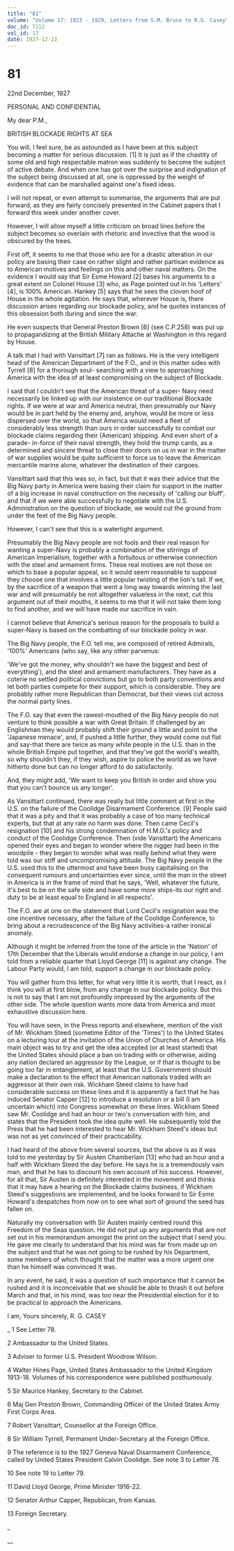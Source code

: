```yaml
---
title: "81"
volume: "Volume 17: 1923 - 1929, Letters from S.M. Bruce to R.G. Casey"
doc_id: 7212
vol_id: 17
date: 1927-12-22
---
```


# 81

22nd December, 1927

PERSONAL AND CONFIDENTIAL

My dear P.M.,

BRITISH BLOCKADE RIGHTS AT SEA

You will, I feel sure, be as astounded as I have been at this subject becoming a matter for serious discussion. [1] It is just as if the chastity of some old and high respectable matron was suddenly to become the subject of active debate. And when one has got over the surprise and indignation of the subject being discussed at all, one is oppressed by the weight of evidence that can be marshalled against one's fixed ideas.

I will not repeat, or even attempt to summarise, the arguments that are put forward, as they are fairly concisely presented in the Cabinet papers that I forward this week under another cover.

However, I will allow myself a little criticism on broad lines before the subject becomes so overlain with rhetoric and invective that the wood is obscured by the trees.

First off, it seems to me that those who are for a drastic alteration in our policy are basing their case on rather slight and rather partisan evidence as to American motives and feelings on this and other naval matters. On the evidence I would say that Sir Esme Howard [2] bases his arguments to a great extent on Colonel House [3] who, as Page pointed out in his 'Letters' [4], is 100% American. Hankey [5] says that he sees the cloven hoof of House in the whole agitation. He says that, wherever House is, there discussion arises regarding our blockade policy, and he quotes instances of this obsession both during and since the war.

He even suspects that General Preston Brown [6] (see C.P.258) was put up to propagandizing at the British Military Attache at Washington in this regard by House.

A talk that I had with Vansittart [7] ran as follows. He is the very intelligent head of the American Department of the F.O., and in this matter sides with Tyrrell [8] for a thorough soul- searching with a view to approaching America with the idea of at least compromising on the subject of Blockade.

I said that I couldn't see that the American threat of a super- Navy need necessarily be linked up with our insistence on our traditional Blockade rights. If we were at war and America neutral, then presumably our Navy would be in part held by the enemy and, anyhow, would be more or less dispersed over the world, so that America would need a fleet of considerably less strength than ours in order successfully to combat our blockade claims regarding their (American) shipping. And even short of a parade- in-force of their naval strength, they hold the trump cards, as a determined and sincere threat to close their doors on us in war in the matter of war supplies would be quite sufficient to force us to leave the American mercantile marine alone, whatever the destination of their cargoes.

Vansittart said that this was so, in fact, but that it was their advice that the Big Navy party in America were basing their claim for support in the matter of a big increase in naval construction on the necessity of 'calling our bluff', and that if we were able successfully to negotiate with the U.S. Administration on the question of blockade, we would cut the ground from under the feet of the Big Navy people.

However, I can't see that this is a watertight argument.

Presumably the Big Navy people are not fools and their real reason for wanting a super-Navy is probably a combination of the stirrings of American Imperialism, together with a fortuitous or otherwise connection with the steel and armament firms. These real motives are not those on which to base a popular appeal, so it would seem reasonable to suppose they choose one that involves a little popular twisting of the lion's tail. If we, by the sacrifice of a weapon that went a long way towards winning the last war and will presumably be not altogether valueless in the next, cut this argument out of their mouths, it seems to me that it will not take them long to find another, and we will have made our sacrifice in vain.

I cannot believe that America's serious reason for the proposals to build a super-Navy is based on the combatting of our blockade policy in war.

The Big Navy people, the F.O. tell me, are composed of retired Admirals, '100%' Americans (who say, like any other parvenus:

'We've got the money, why shouldn't we have the biggest and best of everything'), and the steel and armament manufacturers. They have as a coterie no settled political convictions but go to both party conventions and let both parties compete for their support, which is considerable. They are probably rather more Republican than Democrat, but their views cut across the normal party lines.

The F.O. say that even the rawest-mouthed of the Big Navy people do not venture to think possible a war with Great Britain. If challenged by an Englishman they would probably shift their ground a little and point to the 'Japanese menace', and, if pushed a little further, they would come out flat and say-that there are twice as many white people in the U.S. than in the whole British Empire put together, and that they've got the world's wealth, so why shouldn't they, if they wish, aspire to police the world as we have hitherto done but can no longer afford to do satisfactorily.

And, they might add, 'We want to keep you British in order and show you that you can't bounce us any longer'.

As Vansittart continued, there was really but little comment at first in the U.S. on the failure of the Coolidge Disarmament Conference. [9] People said that it was a pity and that it was probably a case of too many technical experts, but that at any rate no harm was done. Then came Cecil's resignation [10] and his strong condemnation of H.M.G.'s policy and conduct of the Coolidge Conference. Then (vide Vansittart) the Americans opened their eyes and began to wonder where the nigger had been in the woodpile - they began to wonder what was really behind what they were told was our stiff and uncompromising attitude. The Big Navy people in the U.S. used this to the uttermost and have been busy capitalising on the consequent rumours and uncertainties ever since, until the man in the street in America is in the frame of mind that he says, 'Well, whatever the future, it's best to be on the safe side and have some more ships-its our right and duty to be at least equal to England in all respects'.

The F.O. are at one on the statement that Lord Cecil's resignation was the one incentive necessary, after the failure of the Coolidge Conference, to bring about a recrudescence of the Big Navy activities-a rather ironical anomaly.

Although it might be inferred from the tone of the article in the 'Nation' of 17th December that the Liberals would endorse a change in our policy, I am told from a reliable quarter that Lloyd George [11] is against any change. The Labour Party would, I am told, support a change in our blockade policy.

You will gather from this letter, for what very little it is worth, that I react, as I think you will at first blow, from any change in our blockade policy. But this is not to say that I am not profoundly impressed by the arguments of the other side. The whole question wants more data from America and most exhaustive discussion here.

You will have seen, in the Press reports and elsewhere, mention of the visit of Mr. Wickham Steed (sometime Editor of the 'Times') to the United States on a lecturing tour at the invitation of the Union of Churches of America. His main object was to try and get the idea accepted (or at least started) that the United States should place a ban on trading with or otherwise, aiding any nation declared an aggressor by the League, or if that is thought to be going too far in entanglement, at least that the U.S. Government should make a declaration to the effect that American nationals traded with an aggressor at their own risk. Wickham Steed claims to have had considerable success on these lines and it is apparently a fact that he has induced Senator Capper [12] to introduce a resolution or a bill (I am uncertain which) into Congress somewhat on these lines. Wickham Steed saw Mr. Coolidge and had an hour or two's conversation with him, and states that the President took the idea quite well. He subsequently told the Press that he had been interested to hear Mr. Wickham Steed's ideas but was not as yet convinced of their practicability.

I had heard of the above from several sources, but the above is as it was told to me yesterday by Sir Austen Chamberlain [13] who had an hour and a half with Wickham Steed the day before. He says he is a tremendously vain man, and that he has to discount his own account of his success. However, for all that, Sir Austen is definitely interested in the movement and thinks that it may have a hearing on the Blockade claims business, if Wickham Steed's suggestions are implemented, and he looks forward to Sir Esme Howard's despatches from now on to see what sort of ground the seed has fallen on.

Naturally my conversation with Sir Austen mainly centred round this Freedom of the Seas question. He did not put up any arguments that are not set out in his memorandum amongst the print on the subject that I send you. He gave me clearly to understand that his mind was far from made up on the subject and that he was not going to be rushed by his Department, some members of which thought that the matter was a more urgent one than he himself was convinced it was.

In any event, he said, it was a question of such importance that it cannot be rushed and it is inconceivable that we should be able to thrash it out before March and that, in his mind, was too near the Presidential election for it to be practical to approach the Americans.

I am, Yours sincerely, R. G. CASEY 

_ 1 See Letter 78.

2 Ambassador to the United States.

3 Adviser to former U.S. President Woodrow Wilson.

4 Walter Hines Page, United States Ambassador to the United Kingdom 1913-18. Volumes of his correspondence were published posthumously.

5 Sir Maurice Hankey, Secretary to the Cabinet.

6 Maj Gen Preston Brown, Commanding Officer of the United States Army First Corps Area.

7 Robert Vansittart, Counsellor at the Foreign Office.

8 Sir William Tyrrell, Permanent Under-Secretary at the Foreign Office.

9 The reference is to the 1927 Geneva Naval Disarmament Conference, called by United States President Calvin Coolidge. See note 3 to Letter 78.

10 See note 19 to Letter 79.

11 David Lloyd George, Prime Minister 1916-22.

12 Senator Arthur Capper, Republican, from Kansas.

13 Foreign Secretary.

_

__
